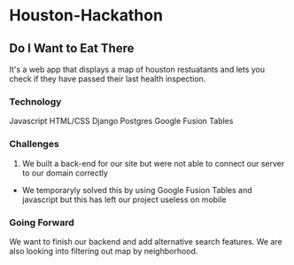 # Houston-Hackathon

## Do I Want to Eat There
It's a web app that displays a map of houston restuatants and lets you check if they have passed their last health inspection.

### Technology
Javascript
HTML/CSS
Django
Postgres
Google Fusion Tables

### Challenges
1. We built a back-end for our site but were not able to connect our server to our domain correctly
- We temporaryly solved this by using Google Fusion Tables and javascript but this has left our project useless on mobile


### Going Forward
We want to finish our backend and add alternative search features. We are also looking into filtering out map by neighborhood.
